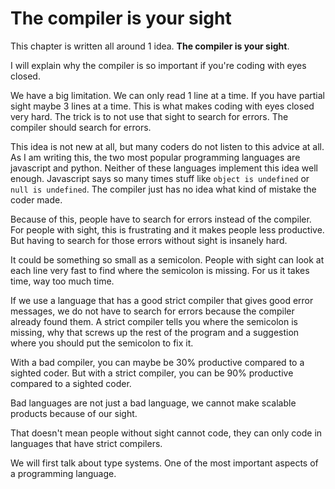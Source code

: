 # The compiler is your sight

This chapter is written all around 1 idea. **The compiler is your sight**.

I will explain why the compiler is so important if you're coding with eyes closed.

We have a big limitation. We can only read 1 line at a time. If you have partial sight maybe 3 lines at a time.
This is what makes coding with eyes closed very hard.
The trick is to not use that sight to search for errors.
The compiler should search for errors.

This idea is not new at all, but many coders do not listen to this advice at all.
As I am writing this, the two most popular programming languages are javascript and python.
Neither of these languages implement this idea well enough.
Javascript says so many times stuff like ```object is undefined``` or ```null is undefined```.
The compiler just has no idea what kind of mistake the coder made.

Because of this, people have to search for errors instead of the compiler.
For people with sight, this is frustrating and it makes people less productive.
But having to search for those errors without sight is insanely hard.

It could be something so small as a semicolon. 
People with sight can look at each line very fast to find where the semicolon is missing.
For us it takes time, way too much time.

If we use a language that has a good strict compiler that gives good error messages, we do not have to search for errors because the compiler already found them.
A strict compiler tells you where the semicolon is missing, why that screws up the rest of the program and a suggestion where you should put the semicolon to fix it.

With a bad compiler, you can maybe be 30% productive compared to a sighted coder.
But with a strict compiler, you can be 90% productive compared to a sighted coder.

Bad languages are not just a bad language, we cannot make scalable products because of our sight.

That doesn't mean people without sight cannot code, they can only code in languages that have strict compilers.

We will first talk about type systems. One of the most important aspects of a programming language.
